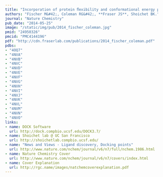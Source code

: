 ```yaml
---
title: "Incorporation of protein ﬂexibility and conformational energy penalties in docking screens to improve ligand discovery"
authors: "Fischer M&#42;, Coleman RG&#42;, **Fraser JS**, Shoichet BK."
journal: "Nature Chemistry"
pub_date: "2014-05-25"
image: "/static/img/pub/2014_fischer_coleman.jpg"
pmid: "24950326"
pmcid: "PMC4144196"
pdf: "http://cdn.fraserlab.com/publications/2014_fischer_coleman.pdf"
pdbs:
- "4OQ7"
- "4NVA"
- "4NVB"
- "4NVC"
- "4NVD"
- "4NVE"
- "4NVF"
- "4NVG"
- "4NVH"
- "4NVI"
- "4NVJ"
- "4NVK"
- "4NVL"
- "4NVM"
- "4NVN"
- "4NVO"
links:
- name: DOCK Software
  url: http://dock.compbio.ucsf.edu/DOCK3.7/
- name: Shoichet lab @ UC San Francisco
  url: http://shoichetlab.compbio.ucsf.edu/
- name: "News and Views - Ligand discovery, Docking points"
  url: http://www.nature.com/nchem/journal/v6/n7/full/nchem.1986.html
- name: Nature Chemistry Cover
  url: http://www.nature.com/nchem/journal/v6/n7/covers/index.html
- name: Cover Explanation
  url: http://rgc.name/images/natchemcoverexplanation.pdf
---
```

